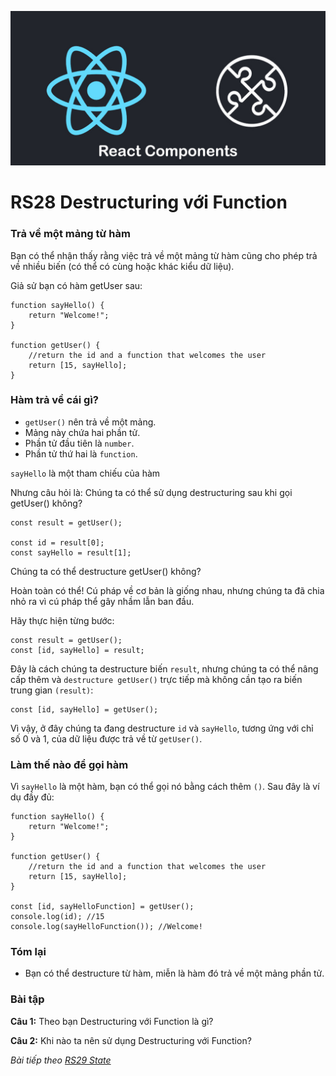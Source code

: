 
![Create-HTML-1](images/components.jpg) 

# RS28 Destructuring với Function

### Trả về một mảng từ hàm

Bạn có thể nhận thấy rằng việc trả về một mảng từ hàm cũng cho phép trả về nhiều biến (có thể có cùng hoặc khác kiểu dữ liệu).

Giả sử bạn có hàm getUser sau:

```
function sayHello() {
    return "Welcome!";
}

function getUser() {
    //return the id and a function that welcomes the user
    return [15, sayHello];
}
```

### Hàm trả về cái gì?

- `getUser()` nên trả về một mảng.
- Mảng này chứa hai phần tử.
- Phần tử đầu tiên là `number`.
- Phần tử thứ hai là `function`.

`sayHello` là một tham chiếu của hàm 

Nhưng câu hỏi là: Chúng ta có thể sử dụng destructuring sau khi gọi getUser() không?

```
const result = getUser();

const id = result[0];
const sayHello = result[1];
```

Chúng ta có thể destructure getUser() không?

Hoàn toàn có thể! Cú pháp về cơ bản là giống nhau, nhưng chúng ta đã chia nhỏ ra vì cú pháp thể gây nhầm lẫn ban đầu.

Hãy thực hiện từng bước:

```
const result = getUser();
const [id, sayHello] = result;
```

Đây là cách chúng ta destructure biến `result`, nhưng chúng ta có thể nâng cấp thêm và `destructure getUser()` trực tiếp mà không cần tạo ra biến trung gian `(result)`:

```
const [id, sayHello] = getUser();
```

Vì vậy, ở đây chúng ta đang destructure `id` và `sayHello`, tương ứng với chỉ số 0 và 1, của dữ liệu được trả về từ `getUser()`.

### Làm thế nào để gọi hàm

Vì `sayHello` là một hàm, bạn có thể gọi nó bằng cách thêm `()`. Sau đây là ví dụ đầy đủ:

```
function sayHello() {
    return "Welcome!";
}

function getUser() {
    //return the id and a function that welcomes the user
    return [15, sayHello];
}

const [id, sayHelloFunction] = getUser();
console.log(id); //15
console.log(sayHelloFunction()); //Welcome!
```

### Tóm lại

- Bạn có thể destructure từ hàm, miễn là hàm đó trả về một mảng phần tử.

### Bài tập

**Câu 1:** Theo bạn Destructuring với Function là gì?

**Câu 2:** Khi nào ta nên sử dụng Destructuring với Function?

*Bài tiếp theo [RS29 State](/lesson/session/session_029_state_hooks.md)*